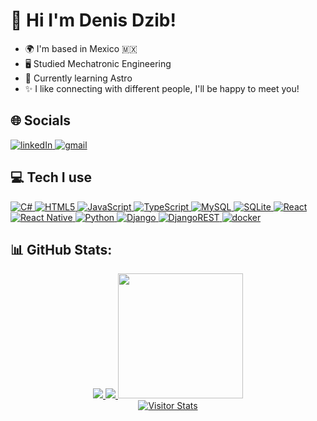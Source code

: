 
<div>
  <h1>
    👋 Hi I'm Denis Dzib! 
  </h1>
  <ul>
    <li>🌍 I'm based in Mexico 🇲🇽​ </li>
    <li>🖥️ Studied Mechatronic Engineering</li>
    <li>🚀 Currently learning Astro</li>
    <li>✨ I like connecting with different people, I'll be happy to meet you!</li>
  </ul>
  <h2>🌐 Socials</h2>
    <a href="https://linkedin.com/in/denis-dzib-091469171">
      <img src="https://img.shields.io/badge/LinkedIn-%230077B5.svg?logo=linkedin&logoColor=white" alt="linkedIn"/>
    </a>
    <a href="mailto:deagonz.5@gmail.com">
      <img src="https://img.shields.io/badge/Email-D14836?logo=gmail&logoColor=white" alt="gmail"/>
    </a>
  <h2>💻 Tech I use</h2>
    <a href="#">
      <img src="https://img.shields.io/badge/c%23-%23239120.svg?style=for-the-badge&logo=csharp&logoColor=white" alt="C#"/>
    </a>
    <a href="#">
      <img src="https://img.shields.io/badge/html5-%23E34F26.svg?style=for-the-badge&logo=html5&logoColor=white" alt="HTML5" />
    </a>
    <a href="#">
      <img src="https://img.shields.io/badge/javascript-%23323330.svg?style=for-the-badge&logo=javascript&logoColor=%23F7DF1E" alt="JavaScript"/>
    </a>
    <a href="#">
      <img src="https://img.shields.io/badge/typescript-%23007ACC.svg?style=for-the-badge&logo=typescript&logoColor=white" alt="TypeScript"/>
    </a>
    <a href="#">
      <img src="https://img.shields.io/badge/mysql-4479A1.svg?style=for-the-badge&logo=mysql&logoColor=white" alt="MySQL">
    </a>
    <a href="#">
      <img src="https://img.shields.io/badge/sqlite-%2307405e.svg?style=for-the-badge&logo=sqlite&logoColor=white" alt="SQLite"/>
    </a>
    <a href="#">
      <img src="https://img.shields.io/badge/react-%2320232a.svg?style=for-the-badge&logo=react&logoColor=%2361DAFB" alt="React"/>
    </a>
    <a href="#">
      <img src="https://img.shields.io/badge/react_native-%2320232a.svg?style=for-the-badge&logo=react&logoColor=%2361DAFB" alt="React Native"/>
    </a>
    <a href="#">
      <img src="https://img.shields.io/badge/python-3670A0?style=for-the-badge&logo=python&logoColor=ffdd54" alt="Python"/>
    </a>
    <a href="#">
      <img src="https://img.shields.io/badge/django-%23092E20.svg?style=for-the-badge&logo=django&logoColor=white" alt="Django"/>
    </a>
    <a href="#">
      <img src="https://img.shields.io/badge/DJANGO-REST-ff1709?style=for-the-badge&logo=django&logoColor=white&color=ff1709&labelColor=gray" alt="DjangoREST"/>
    </a>
    <a href="#">
      <img src="https://img.shields.io/badge/docker-8bf9f8?style=for-the-badge&logo=docker&logoColor=blue&color=8bf9f8&labelColor=white" alt="docker"/>
    </a>
  <h2>📊 GitHub Stats:</h2>
  <div align="center">
    <a height="200" href="https://github.com/deagonzDad">
      <img src="https://github-readme-stats.vercel.app/api?username=deagonzDad&theme=dark&hide_border=false&include_all_commits=true&count_private=false">
    </a>
    <a height="200" href="https://github.com/deagonzDad">
      <img src="https://nirzak-streak-stats.vercel.app/?user=deagonzDad&theme=dark&hide_border=false">
    </a>
    <a height="200" href="https://github.com/deagonzDad">
      <img height="200" src="https://github-readme-stats.vercel.app/api/top-langs/?username=deagonzDad&theme=dark&hide_border=false&include_all_commits=true&count_private=false&layout=compact"/>
    </a>
    <br/>
    <a height="200" href="https://github.com/deagonzDad">
      <img alt="Visitor Stats" 
        src="https://widgetbite.com/stats/deagonzDad"
      />  
    </a>
  </div>
</div>